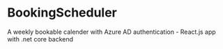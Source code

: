 # BookingScheduler
A weekly bookable calender with Azure AD authentication - React.js app with .net core backend 



